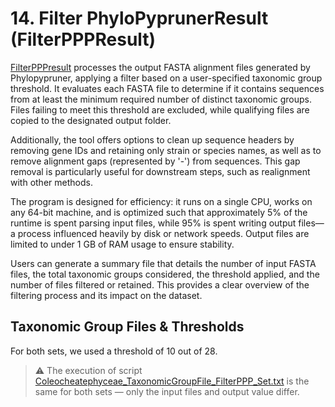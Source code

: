 # 14. Filter PhyloPyprunerResult (FilterPPPResult)

[FilterPPPresult](https://github.com/mjbieren/FilterPPPResult/tree/main) processes the output FASTA alignment files generated by Phylopypruner, applying a filter based on a user-specified taxonomic group threshold. It evaluates each FASTA file to determine if it contains sequences from at least the minimum required number of distinct taxonomic groups. Files failing to meet this threshold are excluded, while qualifying files are copied to the designated output folder.

Additionally, the tool offers options to clean up sequence headers by removing gene IDs and retaining only strain or species names, as well as to remove alignment gaps (represented by '-') from sequences. This gap removal is particularly useful for downstream steps, such as realignment with other methods.

The program is designed for efficiency: it runs on a single CPU, works on any 64-bit machine, and is optimized such that approximately 5% of the runtime is spent parsing input files, while 95% is spent writing output files—a process influenced heavily by disk or network speeds. Output files are limited to under 1 GB of RAM usage to ensure stability.

Users can generate a summary file that details the number of input FASTA files, the total taxonomic groups considered, the threshold applied, and the number of files filtered or retained. This provides a clear overview of the filtering process and its impact on the dataset.


## Taxonomic Group Files & Thresholds
For both sets, we used a threshold of 10 out of 28.

> ⚠️ The execution of script [Coleocheatephyceae_TaxonomicGroupFile_FilterPPP_Set.txt](https://github.com/mjbieren/Coleochaetophyceae_Phylogenomics/blob/main/Scripts/14_FPPPResult/Coleocheatephyceae_TaxonomicGroupFile_FilterPPP_Set.txt) is the same for both sets — only the input files and output value differ.
